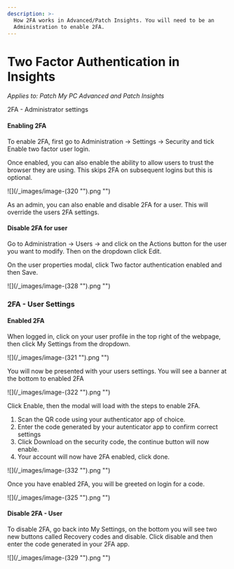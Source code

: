 ```yaml
---
description: >-
  How 2FA works in Advanced/Patch Insights. You will need to be an
  Administration to enable 2FA.
---
```


# Two Factor Authentication in Insights

_Applies to: Patch My PC Advanced and Patch Insights_

2FA - Administrator settings

#### Enabling 2FA

To enable 2FA, first go to Administration -> Settings -> Security and tick Enable two factor user login.

Once enabled, you can also enable the ability to allow users to trust the browser they are using. This skips 2FA on subsequent logins but this is optional.

!\[]\(/\_images/image-(320 "").png "")

As an admin, you can also enable and disable 2FA for a user. This will override the users 2FA settings.

#### Disable 2FA for user

Go to Administration -> Users -> and click on the Actions button for the user you want to modify. Then on the dropdown click Edit.

On the user properties modal, click Two factor authentication enabled and then Save.

!\[]\(/\_images/image-(328 "").png "")

### 2FA - User Settings

#### Enabled 2FA

When logged in, click on your user profile in the top right of the webpage, then click My Settings from the dropdown.

!\[]\(/\_images/image-(321 "").png "")

You will now be presented with your users settings. You will see a banner at the bottom to enabled 2FA

!\[]\(/\_images/image-(322 "").png "")

Click Enable, then the modal will load with the steps to enable 2FA.

1. Scan the QR code using your authenticator app of choice.
2. Enter the code generated by your autenticator app to confirm correct settings
3. Click Download on the security code, the continue button will now enable.
4. Your account will now have 2FA enabled, click done.

!\[]\(/\_images/image-(332 "").png "")

Once you have enabled 2FA, you will be greeted on login for a code.

!\[]\(/\_images/image-(325 "").png "")

#### Disable 2FA - User

To disable 2FA, go back into My Settings, on the bottom you will see two new buttons called Recovery codes and disable. Click disable and then enter the code generated in your 2FA app.

!\[]\(/\_images/image-(329 "").png "")
